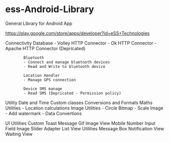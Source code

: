 # ess-Android-Library
General Library for Android App

https://play.google.com/store/apps/developer?id=eSS+Technologies

Connectivity
            Database
            - Volley HTTP Connector
            - Ok HTTP Connector
            - Apache HTTP Connector (Depricated)
            
            Bluetooth
            - Connect and manage bluetooth devices
            - Read and Write to bluetooth device
            
            Location Handler
            - Manage GPS connection
            
            Device SMS manage
            - Read SMS (Depricated - Permission policy)
            
Utility
            Date and Time Custom classes
			Conversions and Formats
			Maths Utilities
			- Location calculations
            Image Utilities
			- Circle Bitmap
			- Scale Image
			- Add watermark
			- Data Convertions
			
UI Utilities
			Custom Toast Message
			Gif Image View
			Mobile Number Input Field
			Image Slider Adapter
			List View Utilities
			Message Box
			Notification View
			Waiting View


